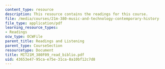 ```yaml
---
content_type: resource
description: This resource contains the readings for this course.
file: /media/courses/21m-380-music-and-technology-contemporary-history-and-aesthetics-fall-2009/43653e4795cae75e31ca8a10bf12c7d8_MIT21M_380F09_read_biblio.pdf
file_type: application/pdf
learning_resource_types:
- Readings
ocw_type: OCWFile
parent_title: Readings and Listening
parent_type: CourseSection
resourcetype: Document
title: MIT21M_380F09_read_biblio.pdf
uid: 43653e47-95ca-e75e-31ca-8a10bf12c7d8
---
```

